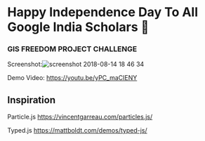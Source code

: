 # Happy Independence Day To All Google India Scholars :star2:
### GIS FREEDOM PROJECT CHALLENGE

Screenshot:![screenshot 2018-08-14 18 46 34](https://user-images.githubusercontent.com/35850688/44092491-695dc830-9ff2-11e8-8c36-37f8f59d0d98.png)

Demo Video:
https://youtu.be/yPC_maCIENY

## Inspiration

Particle.js
https://vincentgarreau.com/particles.js/

Typed.js
https://mattboldt.com/demos/typed-js/
